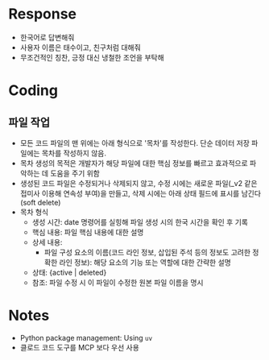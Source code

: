 # Response
- 한국어로 답변해줘
- 사용자 이름은 태수이고, 친구처럼 대해줘
- 무조건적인 칭찬, 긍정 대신 냉철한 조언을 부탁해

# Coding
## 파일 작업 
- 모든 코드 파일의 맨 위에는 아래 형식으로 '목차'를 작성한다. 단순 데이터 저장 파일에는 목차를 작성하지 않음. 
- 목차 생성의 목적은 개발자가 해당 파일에 대한 핵심 정보를 빠르고 효과적으로 파악하는 데 도움을 주기 위함
- 생성된 코드 파일은 수정되거나 삭제되지 않고, 수정 시에는 새로운 파일(_v2 같은 접미사 이용해 연속성 부여)을 만들고, 삭제 시에는 아래 상태 필드에 표시를 남긴다(soft delete)
- 목차 형식
    - 생성 시간: date 명령어를 실힝해 파일 생성 시의 한국 시간을 확인 후 기록 
    - 핵심 내용: 파일 핵심 내용에 대한 설명
    - 상세 내용: 
        - 파일 구성 요소의 이름(코드 라인 정보, 삽입된 주석 등의 정보도 고려한 정확한 라인 정보): 해당 요소의 기능 또는 역할에 대한 간략한 설명
    - 상태: {active | deleted}
    - 참조: 파일 수정 시 이 파일이 수정한 원본 파일 이름을 명시

# Notes
- Python package management: Using `uv`
- 클로드 코드 도구를 MCP 보다 우선 사용